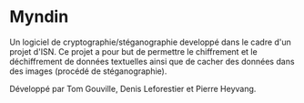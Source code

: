 # Myndin
Un logiciel de cryptographie/stéganographie developpé dans le cadre d'un projet d'ISN.
Ce projet a pour but de permettre le chiffrement et le déchiffrement de données textuelles ainsi que de cacher des données dans des images (procédé de stéganographie).

Développé par Tom Gouville, Denis Leforestier et Pierre Heyvang.
